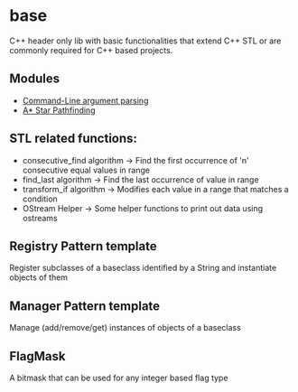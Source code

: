 # base
C++ header only lib with basic functionalities that extend C++ STL or are commonly required
for C++ based projects.

## Modules
* [Command-Line argument parsing](base/doc/argparser.md)
* [A* Star Pathfinding](base/doc/astar.md)

## STL related functions:

* consecutive_find algorithm -> Find the first occurrence of 'n' consecutive equal values in range
* find_last algorithm -> Find the last occurrence of value in range
* transform_if algorithm -> Modifies each value in a range that matches a condition
* OStream Helper -> Some helper functions to print out data using ostreams

## Registry Pattern template

Register subclasses of a baseclass identified by a String and instantiate objects of them

## Manager Pattern template

Manage (add/remove/get) instances of objects of a baseclass

## FlagMask

A bitmask that can be used for any integer based flag type